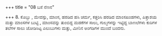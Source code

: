 +++
title = "08 ಬಸೆ ನೆಣನ"

+++
8. ಕೊಬ್ಬು  , ಮೇದಸ್ಸು,  ಮಾಂಸ, ಹರಡಿದ ಹಸಿ ಚರ್ಮ, ಕತ್ತರಿಸಿ ಹರಡಿದ ಮಾಂಸಖಂಡಗಳು,  ಪಿತ್ತಾಶಯ ಮತ್ತು ಮಾಂಸಗಳ ಬುಟ್ಟಿ , ಮಾಂಸವನ್ನು ತುಂಬಿದ್ದ ಮಡಕೆಗಳ ಸಾಲು, ಗುಲ್ಮಗಳನ್ನು ಇಟ್ಟಿದ್ದ ಬಾಣಲೆಗಳು ಕುರಿಗಳ ತಲೆಗಳ ಸಾಲು ಜೋಡಿಸಿಟ್ಟ ಎಲುಬುಗಳು ಮತ್ತು, ಮೀನಿನ ಅಂಗಡಿಗಳ ಮುಂದೆ  ಬಂದನು.